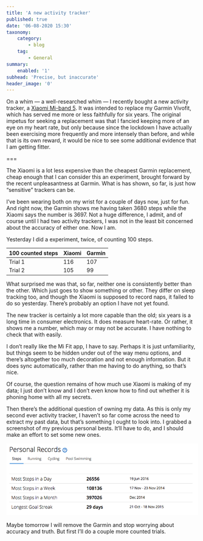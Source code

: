 ```yaml
---
title: 'A new activity tracker'
published: true
date: '06-08-2020 15:30'
taxonomy:
    category:
        - blog
    tag:
        - General
summary:
    enabled: '1'
subhead: 'Precise, but inaccurate'
header_image: '0'
--- 
```


On a whim — a well-researched whim — I recently bought a new activity tracker, a [Xiaomi Mi-band 5](https://www.mi.com/global/mi-smart-band-5). It was intended to replace my Garmin Vivofit, which has served me more or less faithfully for six years. The original impetus for seeking a replacement was that I fancied keeping more of an eye on my heart rate, but only because since the lockdown I have actually been exercising more frequently and more intensely than before, and while that is its own reward, it would be nice to see some additional evidence that I am getting fitter.

===

The Xiaomi is a lot less expensive than the cheapest Garmin replacement, cheap enough that I can consider this an experiment, brought forward by the recent unpleasantness at Garmin. What is has shown, so far, is just how “sensitive” trackers can be.

I’ve been wearing both on my wrist for a couple of days now, just for fun. And right now, the Garmin shows me having taken 3680 steps while the Xiaomi says the number is 3697. Not a huge difference, I admit, and of course until I had two activity trackers, I was not in the least bit concerned about the accuracy of either one. Now I am.

Yesterday I did a experiment, twice, of counting 100 steps.

| 100 counted steps			|	Xiaomi		| Garmin			|
|:-			|:-			|:-			|
|	Trial 1		|	116		|	107		|
|	Trial 2		|	105		|		99	|

What surprised me was that, so far, neither one is consistently better than the other. Which just goes to show something or other. They differ on sleep tracking too, and though the Xiaomi is supposed to record naps, it failed to do so yesterday. There’s probably an option I have not yet found.

The new tracker is certainly a lot more capable than the old; six years is a long time in consumer electronics. It does measure heart-rate. Or rather, it shows me a number, which may or may not be accurate. I have nothing to check that with easily. 

I don’t really like the Mi Fit app, I have to say. Perhaps it is just unfamiliarity, but things seem to be hidden under out of the way menu options, and there’s altogether too much decoration and not enough information. But it does sync automatically, rather than me having to do anything, so that’s nice.

Of course, the question remains of how much use Xiaomi is making of my data; I just don’t know and I don’t even know how to find out whether it is phoning home with all my secrets. 

Then there’s the additional question of owning my data. As this is only my second ever activity tracker, I haven’t so far come across the need to extract my past data, but that’s something I ought to look into. I grabbed a screenshot of my previous personal bests. It’ll have to do, and I should make an effort to set some new ones.

![Grab of my personal best scores](garmin-records.png) 

Maybe tomorrow I will remove the Garmin and stop worrying about accuracy and truth. But first I’ll do a couple more counted trials.
